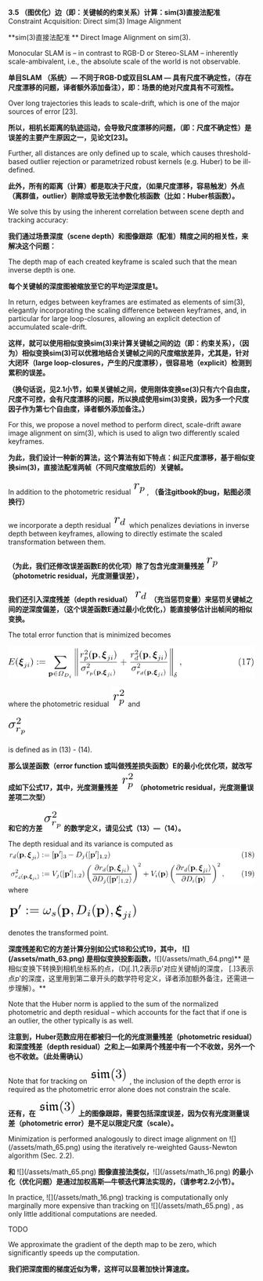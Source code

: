 **3.5 （图优化）边（即：关键帧的约束关系）计算：sim\(3\)直接法配准** Constraint Acquisition: Direct sim\(3\) Image Alignment

**sim\(3\)直接法配准 ** Direct Image Alignment on sim\(3\).

Monocular SLAM is – in contrast to RGB-D or Stereo-SLAM – inherently scale-ambivalent, i.e., the absolute scale of the world is not observable.

**单目SLAM （系统）— 不同于RGB-D或双目SLAM — 具有尺度不确定性，（存在尺度漂移的问题，译者额外添加备注），即：场景的绝对尺度具有不可观性。**

Over long trajectories this leads to scale-drift, which is one of the major sources of error \[23\].

**所以，相机长距离的轨迹运动，会导致尺度漂移的问题，（即：尺度不确定性）是误差的主要产生原因之一，见论文\[23\]。**

Further, all distances are only defined up to scale, which causes threshold-based outlier rejection or parametrized robust kernels \(e.g. Huber\) to be ill-defined.

**此外，所有的距离（计算）都是取决于尺度，（如果尺度漂移，容易触发）外点（离群值，outlier）剔除或导致无法参数化核函数（比如：Huber核函数）。**

We solve this by using the inherent correlation between scene depth and tracking accuracy:

**我们通过场景深度（scene depth）和图像跟踪（配准）精度之间的相关性，来解决这个问题：**

The depth map of each created keyframe is scaled such that the mean inverse depth is one.

**每个关键帧的深度图被缩放至它的平均逆深度是1。**

In return, edges between keyframes are estimated as elements of sim\(3\), elegantly incorporating the scaling difference between keyframes, and, in particular for large loop-closures, allowing an explicit detection of accumulated scale-drift.

**这样，就可以使用相似变换sim\(3\)来计算关键帧之间的边（即：约束关系），（因为）相似变换sim\(3\)可以优雅地结合关键帧之间的尺度缩放差异，尤其是，针对大闭环（large  loop-closures，产生的尺度漂移），很容易地（explicit）检测到累积的误差。**

**（换句话说，见2.1小节，如果关键帧之间，使用刚体变换se\(3\)只有六个自由度，尺度不可控，会有尺度漂移的问题，所以换成使用sim\(3\)变换，因为多一个尺度因子作为第七个自由度，译者额外添加备注。）**

For this, we propose a novel method to perform direct, scale-drift aware image alignment on sim\(3\), which is used to align two differently scaled keyframes.

**为此，我们设计一种新的算法，这个算法有如下特点：纠正尺度漂移，基于相似变换sim\(3\)，直接法配准两帧（不同尺度缩放后的）关键帧。**

In addition to the photometric residual ![](/assets/math_58.png) ,  **（备注gitbook的bug，贴图必须换行）**

we incorporate a depth residual  ![](/assets/math_59.png) which penalizes deviations in inverse depth between keyframes, allowing to directly estimate the scaled transformation between them.

**（为此，我们还修改误差函数E的优化项）除了包含光度测量残差 **![](/assets/math_58.png)** （photometric residual，光度测量误差），**

**我们还引入深度残差（depth residual）** ![](/assets/math_59.png) **（充当惩罚变量）来惩罚关键帧之间的逆深度偏差，（这个误差函数E通过最小化优化，）能直接够估计出帧间的相似变换。**

The total error function that is minimized becomes

![](/assets/equation_17.png)

where the photometric residual ![](/assets/math_60.png) and

![](/assets/math_61.png)

is defined as in \(13\) - \(14\).

**那么误差函数（error function 或叫做残差损失函数）E的最小化优化项，就改写成如下公式17，其中，光度测量残差 **![](/assets/math_60.png)** （photometric residual，光度测量误差项二次型）**

**和它的方差 **![](/assets/math_61.png)** 的数学定义，请见公式（13）—（14）。**

The depth residual and its variance is computed as![](/assets/equation_18.png)where 

![](/assets/math_62.png) 

denotes the transformed point.

**深度残差和它的方差计算分别如公式18和公式19，其中， **![](/assets/math_63.png\)** 是相似变换投影函数，**![]\(/assets/math_64.png)** 是相似变换下转换到相机坐标系的点，（Dj\[.\]1,2表示p'对应关键帧j的深度， \[.\]3表示点p'的深度，这里用到第二章开头的数学符号定义，译者添加额外备注，还需进一步理解）。**

Note that the Huber norm is applied to the sum of the normalized photometric and depth residual – which accounts for the fact that if one is an outlier, the other typically is as well.

**注意到，Huber范数应用在都被归一化的光度测量残差（photometric residual）和深度残差（depth residual）之和上—如果两个残差中有一个不收敛，另外一个也不收敛。（此处需确认）**

Note that for tracking on ![](/assets/math_16.png) , the inclusion of the depth error is required as the photometric error alone does not constrain the scale.

**还有，在** ![](/assets/math_16.png) **上的图像跟踪，需要包括深度误差，因为仅有光度测量误差（photometric error）是不足以限定尺度（scale）。**

Minimization is performed analogously to direct image alignment on ![](/assets/math_65.png\) using the iteratively re-weighted Gauss-Newton algorithm \(Sec. 2.2\).

**和** ![](/assets/math_65.png\) **图像直接法类似，**![]\(/assets/math_16.png) **的最小化（优化问题）是通过加权高斯—牛顿迭代算法实现的，（请参考2.2小节）。**

In practice, ![](/assets/math_16.png\) tracking is computationally only marginally more expensive than tracking on ![]\(/assets/math_65.png) , as only little additional computations are needed.

TODO

We approximate the gradient of the depth map to be zero, which significantly speeds up the computation.

**我们把深度图的梯度近似为零，这样可以显著加快计算速度。**

